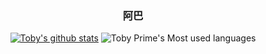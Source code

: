 <div align="center">
  
### 阿巴
  
<a href="https://github.com/anuraghazra/github-readme-stats"><img src="https://github-readme-stats.vercel.app/api?username=urealtoby&show_icons=true&include_all_commits=true&theme=buefy&hide_border=true" alt="Toby's github stats" /></a>
![Toby Prime's Most used languages](https://github-readme-stats.vercel.app/api/top-langs/?username=UrealToby&layout=compact&hide_border=true&langs_count=10)
</div>
